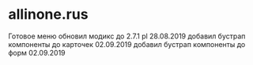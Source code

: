  # allinone.rus

 Готовое меню
 обновил модикс до 2.7.1 pl 28.08.2019
 добавил бустрап компоненты до карточек 02.09.2019
 добавил бустрап компоненты до форм 02.09.2019
